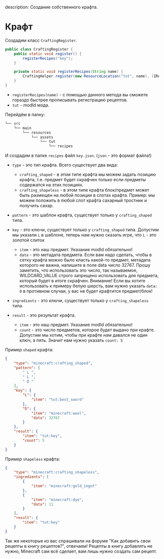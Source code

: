 description: Создание собственного крафта.

# Крафт

Создадим класс `CraftingRegister`.

```java
public class CraftingRegister {
    public static void register() {
        registerRecipes("key");
    }

    private static void registerRecipes(String name) {
        CraftingHelper.register(new ResourceLocation("tut", name), (IRecipeFactory) (context, json) -> CraftingHelper.getRecipe(json, context));
    }
}
```

* `registerRecipes(name)` - с помощью данного метода вы сможете гораздо быстрее прописывать регистрацию рецептов.
* `tut` - modId мода.

Перейдём в папку:
```md
└── src    
    └── main
        └── resources
            └── assets
                └── tut
                    └── recipes
```

И создадим в папке `recipes` файл `key.json`. (`json` - это формат файла!)

* `type` - это тип крафта. Всего существует два вида:
  - `crafting_shaped` - в этом типе крафта мы можем задать позицию крафта, т.е. предмет будет скрафчен только если предметы содержатся на этих позициях.
  - `crafting_shapeless` - в этом типе крафта блок/предмет может быть размещен на любой позиции в слотах крафта. Пример: мы можем положить в любой слот крафта сахарный тростник и получить сахар.
* `pattern` - это шаблон крафта, существует только у `crafting_shaped` типа.
* `key` - это ключи, существует только у `crafting_shaped` типа. Допустим мы указали `L` в шаблоне, теперь нам нужно сказать игре, что `L` - это золотой слиток
  - `item` - это наш предмет. Указание modId обязательно!
  - `data` - это метадата предмета. Если вам надо сделать, чтобы в сетку крафта можно было класть какой-то предмет, метадата которого не важна, напишите в поле data число 32767. Прошу заметить, что использовать это число, так называемое, WILDCARD_VALUE строго запрещено использовать для предмета, который будет в итоге скрафчен. 
Внимание! Если вы хотите использовать к примеру белую шерсть, вам нужно указать `data: 0` в противном случаи, у вас не будет крафтится предмет/блок! 

* `ingredients` - это ключи, существует только у `crafting_shapeless` типа.
* `result` - это результат крафта.
  - `item` - это наш предмет. Указание modId обязательно!
  - `count` - это число предметов, которое будет выдано при крафте. Допустим мы хотим, чтобы при крафте нам давался не один ключ, а пять. Значит нам нужно указать `count: 5`

Пример `shaped` крафта:
```json
{
    "type": "minecraft:crafting_shaped",
    "pattern": [
        " L ",
        " L ",
        " D "
    ],
    "key": {
        "L": {
            "item": "tut:best_sword"
        },
        "D": {
            "item": "minecraft:wool",
            "data": 32767
        }
    },
    "result": {
        "item": "tut:key",
        "count": 5
    }
}
```

Пример `shapeless` крафта:
```json
{
    "type": "minecraft:crafting_shapeless",
    "ingredients": [
        {
            "item": "minecraft:gold_ingot"
        },
        {
            "item": "minecraft:dye",
            "data": 11
        }
    ],
    "result": {
        "item": "tut:key"
    }
}
```

Так же некоторые из вас спрашивали на форуме "Как добавить свои рецепты в книгу рецептов?", отвечаем! Рецепты в книгу добавлять не нужно, Minecraft сам всё сделает, вам лишь нужно создать сам рецепт.
